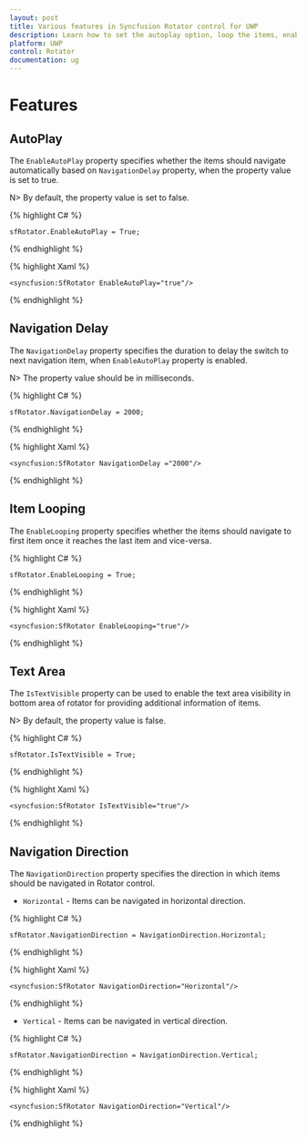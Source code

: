 ```yaml
---
layout: post
title: Various features in Syncfusion Rotator control for UWP
description: Learn how to set the autoplay option, loop the items, enable Text Area  and choose the navigation direction in Rotator control for Xamarin.Forms
platform: UWP
control: Rotator
documentation: ug
---
```


# Features

## AutoPlay

The `EnableAutoPlay` property specifies whether the items should navigate automatically based on `NavigationDelay` property, when the property value is set to true.

N> By default, the property value is set to false.

{% highlight C# %}

	sfRotator.EnableAutoPlay = True;

{% endhighlight %}

{% highlight Xaml %}

    <syncfusion:SfRotator EnableAutoPlay="true"/>
  
 {% endhighlight %}

## Navigation Delay

The `NavigationDelay` property specifies the duration to delay the switch to next navigation item, when `EnableAutoPlay` property is enabled.

N> The property value should be in milliseconds.

{% highlight C# %}

	sfRotator.NavigationDelay = 2000;

{% endhighlight %}

{% highlight Xaml %}

    <syncfusion:SfRotator NavigationDelay ="2000"/>
  
 {% endhighlight %}

## Item Looping

The `EnableLooping` property specifies whether the items should navigate to first item once it reaches the last item and vice-versa.

{% highlight C# %}

	sfRotator.EnableLooping = True;

{% endhighlight %}

{% highlight Xaml %}

    <syncfusion:SfRotator EnableLooping="true"/>
  
 {% endhighlight %}


## Text Area 

The `IsTextVisible` property can be used to enable the text area visibility in bottom area of rotator for providing additional information of items.

N> By default, the property value is false.

{% highlight C# %}

	sfRotator.IsTextVisible = True;

{% endhighlight %}

{% highlight Xaml %}

    <syncfusion:SfRotator IsTextVisible="true"/>
  
 {% endhighlight %}

## Navigation Direction

The `NavigationDirection` property specifies the direction in which items should be navigated in Rotator control.

* `Horizontal` - Items can be navigated in horizontal direction.

{% highlight C# %}

	sfRotator.NavigationDirection = NavigationDirection.Horizontal;

{% endhighlight %}

{% highlight Xaml %}

    <syncfusion:SfRotator NavigationDirection="Horizontal"/>

{% endhighlight %}

* `Vertical` - Items can be navigated in vertical direction.

{% highlight C# %}

	sfRotator.NavigationDirection = NavigationDirection.Vertical;

{% endhighlight %}

{% highlight Xaml %}

    <syncfusion:SfRotator NavigationDirection="Vertical"/>

{% endhighlight %}